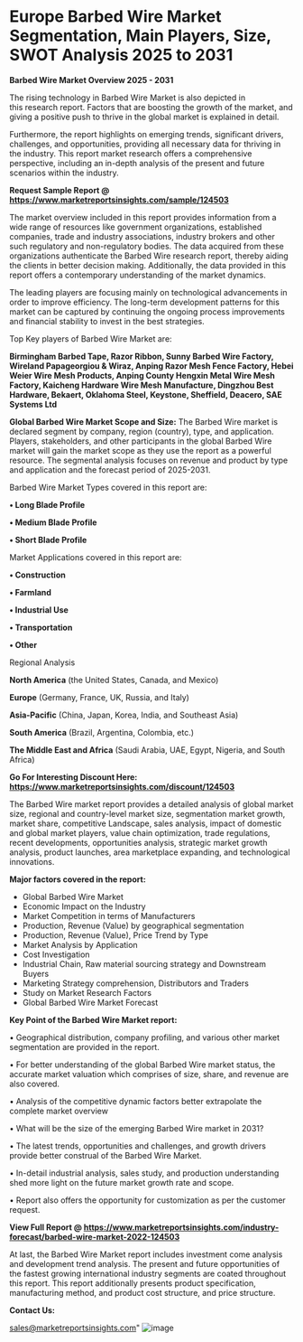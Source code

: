 # Europe Barbed Wire Market Segmentation, Main Players, Size, SWOT Analysis 2025 to 2031

<Strong> Barbed Wire Market Overview 2025 - 2031</strong>

The rising technology in Barbed Wire Market is also depicted in this research report. Factors that are boosting the growth of the market, and giving a positive push to thrive in the global market is explained in detail.

Furthermore, the report highlights on emerging trends, significant drivers, challenges, and opportunities, providing all necessary data for thriving in the industry. This report market research offers a comprehensive perspective, including an in-depth analysis of the present and future scenarios within the industry.

<strong>Request Sample Report @ <a href=https://www.marketreportsinsights.com/sample/124503>https://www.marketreportsinsights.com/sample/124503</a></strong>

The market overview included in this report provides information from a wide range of resources like government organizations, established companies, trade and industry associations, industry brokers and other such regulatory and non-regulatory bodies. The data acquired from these organizations authenticate the Barbed Wire research report, thereby aiding the clients in better decision making. Additionally, the data provided in this report offers a contemporary understanding of the market dynamics.

The leading players are focusing mainly on technological advancements in order to improve efficiency. The long-term development patterns for this market can be captured by continuing the ongoing process improvements and financial stability to invest in the best strategies.

Top Key players of Barbed Wire Market are:

<strong>Birmingham Barbed Tape, Razor Ribbon, Sunny Barbed Wire Factory, Wireland Papageorgiou & Wiraz, Anping Razor Mesh Fence Factory, Hebei Weier Wire Mesh Products, Anping County Hengxin Metal Wire Mesh Factory, Kaicheng Hardware Wire Mesh Manufacture, Dingzhou Best Hardware, Bekaert, Oklahoma Steel, Keystone, Sheffield, Deacero, SAE Systems Ltd</strong>

<strong><b>Global Barbed Wire Market Scope and Size:</b></strong>
The Barbed Wire market is declared segment by company, region (country), type, and application. Players, stakeholders, and other participants in the global Barbed Wire market will gain the market scope as they use the report as a powerful resource. The segmental analysis focuses on revenue and product by type and application and the forecast period of 2025-2031.

Barbed Wire Market Types covered in this report are:

<strong>• Long Blade Profile

• Medium Blade Profile

• Short Blade Profile</strong>

Market Applications covered in this report are:

<strong>• Construction

• Farmland

• Industrial Use

• Transportation

• Other</strong> 

Regional Analysis

<strong>North America</strong> (the United States, Canada, and Mexico)

<strong>Europe</strong> (Germany, France, UK, Russia, and Italy)

<strong>Asia-Pacific</strong> (China, Japan, Korea, India, and Southeast Asia)

<strong>South America</strong> (Brazil, Argentina, Colombia, etc.)

<strong>The Middle East and Africa</strong> (Saudi Arabia, UAE, Egypt, Nigeria, and South Africa)

<strong>Go For Interesting Discount Here: <a href=https://www.marketreportsinsights.com/discount/124503>https://www.marketreportsinsights.com/discount/124503</a></strong>

The Barbed Wire market report provides a detailed analysis of global market size, regional and country-level market size, segmentation market growth, market share, competitive Landscape, sales analysis, impact of domestic and global market players, value chain optimization, trade regulations, recent developments, opportunities analysis, strategic market growth analysis, product launches, area marketplace expanding, and technological innovations.

<strong><b>Major factors covered in the report:</b></strong>
<ul>
  <li>Global Barbed Wire Market </li>
  <li>Economic Impact on the Industry</li>
  <li>Market Competition in terms of Manufacturers</li>
  <li>Production, Revenue (Value) by geographical segmentation</li>
  <li>Production, Revenue (Value), Price Trend by Type</li>
  <li>Market Analysis by Application</li>
  <li>Cost Investigation</li>
  <li>Industrial Chain, Raw material sourcing strategy and Downstream Buyers</li>
  <li>Marketing Strategy comprehension, Distributors and Traders</li>
  <li>Study on Market Research Factors</li>
  <li>Global Barbed Wire Market Forecast</li>
</ul>

<strong><b>Key Point of the Barbed Wire Market report:</b></strong>

• Geographical distribution, company profiling, and various other market segmentation are provided in the report.

• For better understanding of the global Barbed Wire market status, the accurate market valuation which comprises of size, share, and revenue are also covered.

• Analysis of the competitive dynamic factors better extrapolate the complete market overview

• What will be the size of the emerging Barbed Wire market in 2031?

• The latest trends, opportunities and challenges, and growth drivers provide better construal of the Barbed Wire Market.

• In-detail industrial analysis, sales study, and production understanding shed more light on the future market growth rate and scope.

• Report also offers the opportunity for customization as per the customer request.

<strong><b>View Full Report @ <a href=https://www.marketreportsinsights.com/industry-forecast/barbed-wire-market-2022-124503>https://www.marketreportsinsights.com/industry-forecast/barbed-wire-market-2022-124503</a></b></strong>


At last, the Barbed Wire Market report includes investment come analysis and development trend analysis. The present and future opportunities of the fastest growing international industry segments are coated throughout this report. This report additionally presents product specification, manufacturing method, and product cost structure, and price structure.

<strong>Contact Us:</strong>

sales@marketreportsinsights.com"
![image](https://github.com/user-attachments/assets/78448c80-a3e5-4be1-8af3-f92d8ddc8310)
